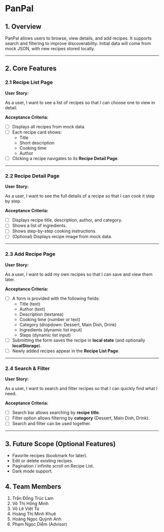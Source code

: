 # PanPal

## 1. Overview

PanPal allows users to browse, view details, and add recipes. It supports search and filtering to improve discoverability. Initial data will come from mock JSON, with new recipes stored locally.

---

## 2. Core Features

### 2.1 Recipe List Page

**User Story:**

As a user, I want to see a list of recipes so that I can choose one to view in detail.

**Acceptance Criteria:**

- [ ]  Displays all recipes from mock data.
- [ ]  Each recipe card shows:
    - Title
    - Short description
    - Cooking time
    - Author
- [ ]  Clicking a recipe navigates to its **Recipe Detail Page**.

---

### 2.2 Recipe Detail Page

**User Story:**

As a user, I want to see the full details of a recipe so that I can cook it step by step.

**Acceptance Criteria:**

- [ ]  Displays recipe title, description, author, and category.
- [ ]  Shows a list of ingredients.
- [ ]  Shows step-by-step cooking instructions.
- [ ]  (Optional) Displays recipe image from mock data.

---

### 2.3 Add Recipe Page

**User Story:**

As a user, I want to add my own recipes so that I can save and view them later.

**Acceptance Criteria:**

- [ ]  A form is provided with the following fields:
    - Title (text)
    - Author (text)
    - Description (textarea)
    - Cooking time (number or text)
    - Category (dropdown: Dessert, Main Dish, Drink)
    - Ingredients (dynamic list input)
    - Steps (dynamic list input)
- [ ]  Submitting the form saves the recipe in **local state** (and optionally **localStorage**).
- [ ]  Newly added recipes appear in the **Recipe List Page**.

---

### 2.4 Search & Filter

**User Story:**

As a user, I want to search and filter recipes so that I can quickly find what I need.

**Acceptance Criteria:**

- [ ]  Search bar allows searching by **recipe title**.
- [ ]  Filter option allows filtering by **category** (Dessert, Main Dish, Drink).
- [ ]  Search and filter can be used together.

---

## 3. Future Scope (Optional Features)

- Favorite recipes (bookmark for later).
- Edit or delete existing recipes.
- Pagination / infinite scroll on Recipe List.
- Dark mode support.


## 4. Team Members

1. Trần Đồng Trúc Lam 
2. Võ Thị Hồng Minh 
3. Võ Lê Việt Tú
4. Hoàng Thị Minh Khuê
5. Hoàng Ngọc Quỳnh Anh
6. Phạm Ngọc Diễm (Advisor)
